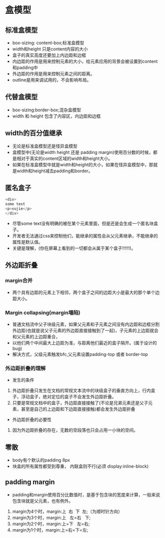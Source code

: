 # 盒模型

## 标准盒模型

* box-sizing: content-box;标准盒模型
* width和height 只是content内容的大小
* 盒子的真实高度还要加上内边距和边框
* 内边距的作用是用来控制元素的大小，给元素应用的背景会被设置到content和padding中
* 外边距的作用是用来控制元素之间的距离。
* outline是用来调试用的，不会影响布局。

## 代替盒模型

* box-sizing:border-box;混杂盒模型
* width 和 height 包含了内容区，内边距和边框

## width的百分值继承

* 无论是标准盒模型还是怪异盒模型
* 盒模型中(无论是width height 还是 padding margin)使用百分数的时候，都是相对于真实的content区域的width和height大小。
* 如果在标准盒模型中就是width和height的大小，如果在怪异盒模型中，那就是width和height减去padding和border。

## 匿名盒子

```javascript
<div>
some text
<p>xujie</p>
</div>
```

* 尽管some text没有明确的被在某个元素里面，但是还是会生成一个匿名块盒子。
* 开发者无法通过css来控制他们，能继承的属性会从父元素继承，不能继承的属性是默认值。
* 关键是理解，(你在屏幕上看到的一切都会从属于某个盒子!!!!!!)。

## 外边距折叠

### margin合并

* 两个具有边距的元素上下相邻，两个盒子之间的边距大小是最大的那个单个边距大小。

### Margin collapsing(margin塌陷)

* 普通文档流中父子块级元素，如果父元素和子元素之间没有内边距和边框分割外边距(也就是说父子元素的外边距直接接触到了一起)，子元素的上边距就会和父元素的上边距重合，
* 以他们两个中间最大上边距为准，与距离他们最近的盒子隔开。(属于设计的bug)
* 解决方式，父级元素触发bfc,父元素设置padding-top 或者 border-top

### 外边距折叠的理解

* 发生的条件

1. 外边距折叠只发生在文档的常规文本流中的块级盒子的垂直方向上，行内盒子，浮动盒子，绝对定位的盒子不会发生外边距折叠。
2. 只要是常规文档中的盒子，外边距直接接触了(不论是兄弟元素还是父子元素，甚至是自己的上边距和下边距直接接触)都会发生外边距折叠

* 外边距折叠的必要性

1. 因为外边距折叠的存在，无数的空段落也只会占用一小块的空间。

## 零散

* body有个默认的padding 8px
* 块盒的所有属性都受到尊重， 内联盒则不行(必须 display:inline-block)

## padding margin

* padding和margin使用百分比数值时，是基于包含块的宽度来计算，一般来说包含块就是父元素，也有例外。

1. margin为4个时，margin:上  右  下  左;（为顺时针方向）
2. margin为3个时，margin:上   左=右   下;
3. margin为2个时，margin:上=下   左=右;
4. margin为1个时，margin:上=右=下=左;
